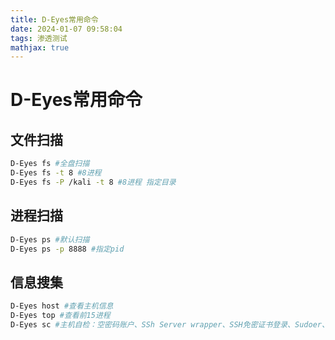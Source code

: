 ```yaml
---
title: D-Eyes常用命令
date: 2024-01-07 09:58:04
tags: 渗透测试
mathjax: true
---
```


# D-Eyes常用命令

## 文件扫描

```bash
D-Eyes fs #全盘扫描
D-Eyes fs -t 8 #8进程
D-Eyes fs -P /kali -t 8 #8进程 指定目录
```

## 进程扫描

```bash
D-Eyes ps #默认扫描
D-Eyes ps -p 8888 #指定pid
```

## 信息搜集

```bash
D-Eyes host #查看主机信息
D-Eyes top #查看前15进程
D-Eyes sc #主机自检：空密码账户、SSh Server wrapper、SSH免密证书登录、Sudoer、alias、setuid、SSH登录爆破等
```


